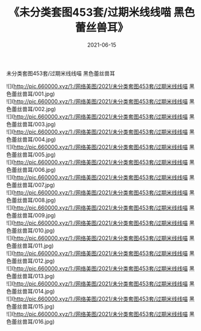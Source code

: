 ﻿---
layout: post
title:  《未分类套图453套/过期米线线喵 黑色蕾丝兽耳》
date:   2021-06-15
img: http://pic.660000.xyz/1:/网络美图/2021/未分类套图453套/过期米线线喵 黑色蕾丝兽耳/000.jpg
categories: [美女, 清纯, 唯美]
---

未分类套图453套/过期米线线喵 黑色蕾丝兽耳

 ![](http://pic.660000.xyz/1:/网络美图/2021/未分类套图453套/过期米线线喵 黑色蕾丝兽耳/001.jpg) <br>![](http://pic.660000.xyz/1:/网络美图/2021/未分类套图453套/过期米线线喵 黑色蕾丝兽耳/002.jpg) <br>![](http://pic.660000.xyz/1:/网络美图/2021/未分类套图453套/过期米线线喵 黑色蕾丝兽耳/003.jpg) <br>![](http://pic.660000.xyz/1:/网络美图/2021/未分类套图453套/过期米线线喵 黑色蕾丝兽耳/004.jpg) <br>![](http://pic.660000.xyz/1:/网络美图/2021/未分类套图453套/过期米线线喵 黑色蕾丝兽耳/005.jpg) <br>![](http://pic.660000.xyz/1:/网络美图/2021/未分类套图453套/过期米线线喵 黑色蕾丝兽耳/006.jpg) <br>![](http://pic.660000.xyz/1:/网络美图/2021/未分类套图453套/过期米线线喵 黑色蕾丝兽耳/007.jpg) <br>![](http://pic.660000.xyz/1:/网络美图/2021/未分类套图453套/过期米线线喵 黑色蕾丝兽耳/008.jpg) <br>![](http://pic.660000.xyz/1:/网络美图/2021/未分类套图453套/过期米线线喵 黑色蕾丝兽耳/009.jpg) <br>![](http://pic.660000.xyz/1:/网络美图/2021/未分类套图453套/过期米线线喵 黑色蕾丝兽耳/010.jpg) <br>![](http://pic.660000.xyz/1:/网络美图/2021/未分类套图453套/过期米线线喵 黑色蕾丝兽耳/011.jpg) <br>![](http://pic.660000.xyz/1:/网络美图/2021/未分类套图453套/过期米线线喵 黑色蕾丝兽耳/012.jpg) <br>![](http://pic.660000.xyz/1:/网络美图/2021/未分类套图453套/过期米线线喵 黑色蕾丝兽耳/013.jpg) <br>![](http://pic.660000.xyz/1:/网络美图/2021/未分类套图453套/过期米线线喵 黑色蕾丝兽耳/014.jpg) <br>![](http://pic.660000.xyz/1:/网络美图/2021/未分类套图453套/过期米线线喵 黑色蕾丝兽耳/015.jpg) <br>![](http://pic.660000.xyz/1:/网络美图/2021/未分类套图453套/过期米线线喵 黑色蕾丝兽耳/016.jpg) <br>